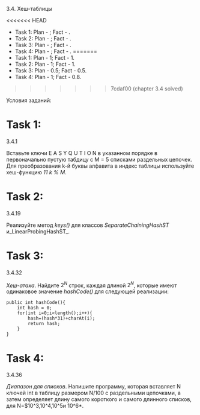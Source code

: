3.4. Хеш-таблицы

<<<<<<< HEAD
 - Task 1: Plan - ; Fact - .
 - Task 2: Plan - ; Fact - .
 - Task 3: Plan - ; Fact - .
 - Task 4: Plan - ; Fact - .
=======
 - Task 1: Plan - 1; Fact - 1.
 - Task 2: Plan - 1; Fact - 1.
 - Task 3: Plan - 0.5; Fact - 0.5.
 - Task 4: Plan - 1; Fact - 0.8.
>>>>>>> 7cdaf00 (chapter 3.4 solved)
 
Условия заданий:

# Task 1:
3.4.1

Вставьте ключи E A S Y Q U T I O N в указанном порядке в первоначально пустую табдицу с M = 5 списками раздельных цепочек. Для преобразования k-й буквы алфавита в индекс таблицы используйте хеш-функцию _11 k % M_.

# Task 2:
3.4.19

Реализуйте метод _keys()_ для классов _SeparateChainingHashST_ и_LinearProbingHashST_.

# Task 3:
3.4.32

_Хеш-атака_. Найдите $2^N$ строк, каждая длиной $2^N$, которые имеют одинаковое значение _hashCode()_ для следующей реализации:

```
public int hashCode(){
    int hash = 0;
    for(int i=0;i<length();i++){
        hash=(hash*31)+charAt(i);
        return hash;
    }
}
```

# Task 4:
3.4.36

_Диапазон для списков_. Напишите программу, которая вставляет N ключей int в таблицу размером N/100 с раздельными цепочками, а затем определяет длину самого короткого и самого длинного списков, для N=$10^3,10^4,10^5и 10^6*.